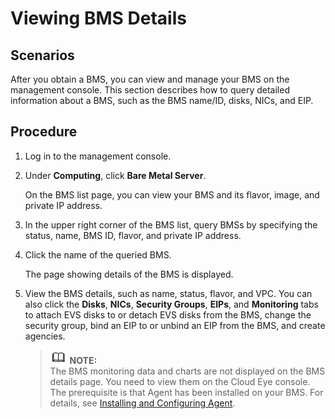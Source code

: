 # Viewing BMS Details<a name="EN-US_TOPIC_0053536942"></a>

## Scenarios<a name="section137193591422"></a>

After you obtain a BMS, you can view and manage your BMS on the management console. This section describes how to query detailed information about a BMS, such as the BMS name/ID, disks, NICs, and EIP.

## Procedure<a name="section13321139414"></a>

1.  Log in to the management console.
2.  Under  **Computing**, click  **Bare Metal Server**.

    On the BMS list page, you can view your BMS and its flavor, image, and private IP address.

3.  In the upper right corner of the BMS list, query BMSs by specifying the status, name, BMS ID, flavor, and private IP address. 
4.  Click the name of the queried BMS.

    The page showing details of the BMS is displayed.

5.  View the BMS details, such as name, status, flavor, and VPC. You can also click the  **Disks**,  **NICs**,  **Security Groups**,  **EIPs**, and  **Monitoring**  tabs to attach EVS disks to or detach EVS disks from the BMS, change the security group, bind an EIP to or unbind an EIP from the BMS, and create agencies.

    >![](public_sys-resources/icon-note.gif) **NOTE:**   
    >The BMS monitoring data and charts are not displayed on the BMS details page. You need to view them on the Cloud Eye console. The prerequisite is that Agent has been installed on your BMS. For details, see  [Installing and Configuring Agent](installing-and-configuring-agent.md).  


